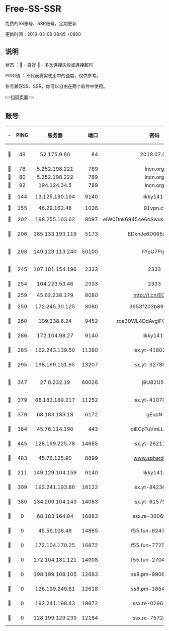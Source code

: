 # Free-SS-SSR

免费的SS账号、SSR账号，定期更新

更新时间：2019-03-09 08:05 +0800

## 说明

状态     ：🙂 - 良好 🙁 - 多次连接失败或连接超时

PING值   ：不代表真实使用中的速度，仅供参考。

账号兼容SS、SSR，你可以自由在两个软件中使用。

👉[扫码页面](https://liesauer.github.io/Free-SS-SSR/)👈

## 账号

|-|PING|服务器|端口|密码|加密方式|区域|
|:----:|:----:|:-----:|-----:|:----:|:----:|:----:|
|🙂|49|52.175.9.80|84|2018.07.07|chacha20-ietf-poly1305|HK|
|🙂|78|5.252.198.221|789|lncn.org|rc4|JP|
|🙂|80|5.252.198.222|789|lncn.org|rc4|JP|
|🙂|92|194.124.34.5|789|lncn.org|rc4|JP|
|🙂|144|13.125.190.194|9140|likky1415|aes-256-cfb|KR|
|🙂|155|46.29.162.48|1026|91vpn.cf|rc4-md5|RU|
|🙂|202|198.255.103.62|8097|eIW0Dnk69454e6nSwuspv9DmS201tQ0D|aes-256-cfb|US|
|🙂|206|185.133.193.119|5173|EDknJe6D06EoWDaw|aes-256-cfb|US|
|🙂|208|149.129.113.240|50100|hYpU7PqP|chacha20-ietf-poly1305|CN|
|🙂|245|107.181.154.196|2333|2333|aes-256-cfb|US|
|🙂|254|104.223.53.46|2333|2333|aes-256-cfb|US|
|🙂|259|45.62.238.179|8080|http://t.cn/EGJIyrl|rc4-md5|CA|
|🙂|259|172.245.30.125|8080|3653f203b896678d|chacha20-ietf|US|
|🙂|260|109.238.6.24|9452|rqa30WL4DdAvgIFG6Fs3znzTa|aes-256-cfb|FR|
|🙂|266|172.104.98.27|9140|likky1415|aes-256-cfb|JP|
|🙂|285|162.243.139.50|11380|isx.yt-41802120|aes-256-cfb|US|
|🙂|295|198.199.101.65|13207|isx.yt-32786605|aes-256-cfb|US|
|🙂|347|27.0.232.19|60026|j9U82U53|xchacha20-ietf-poly1305|HK|
|🙂|379|68.183.189.217|11252|isx.yt-41070584|aes-256-cfb|SG|
|🙂|379|68.183.183.18|6172|gEupN|aes-256-cfb|SG|
|🙂|384|45.76.114.190|443|oiECpTuVmLLxk4Ts|aes-256-cfb|AU|
|🙂|445|128.199.225.78|14685|isx.yt-26211844|aes-256-cfb|SG|
|🙂|483|45.76.125.90|8899|www.sphard.com|aes-256-cfb|AU|
|🙂|211|149.129.104.159|9140|likky1415|aes-256-cfb|CN|
|🙂|309|192.241.193.86|18122|isx.yt-84236848|aes-256-cfb|US|
|🙂|380|134.209.104.143|14083|isx.yt-61579208|aes-256-cfb|SG|
|🙁|0|68.183.164.84|16883|ssx.re-30060454|aes-256-cfb|US|
|🙁|0|45.56.106.48|14865|f55.fun-62476788|aes-256-cfb|US|
|🙁|0|172.104.170.25|16872|f55.fun-77257659|aes-256-cfb|SG|
|🙁|0|172.104.181.121|14008|f55.fun-27044254|aes-256-cfb|SG|
|🙁|0|198.199.108.105|12683|ss8.pm-99061296|aes-256-cfb|US|
|🙁|0|128.199.249.61|12618|ss8.pm-18545476|aes-256-cfb|SG|
|🙁|0|192.241.198.43|19872|ssx.re-02967346|aes-256-cfb|US|
|🙁|0|128.199.129.239|12184|ssx.re-75728263|aes-256-cfb|SG|
